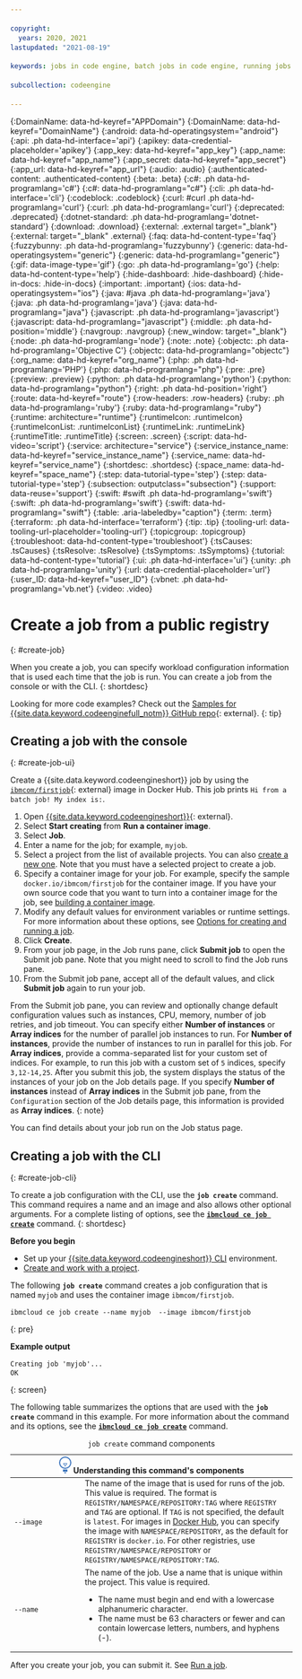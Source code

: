 ```yaml
---

copyright:
  years: 2020, 2021
lastupdated: "2021-08-19"

keywords: jobs in code engine, batch jobs in code engine, running jobs with code engine, creating jobs with code engine, images for jobs in code engine, jobs, job run, environment variables

subcollection: codeengine

---
```


{:DomainName: data-hd-keyref="APPDomain"}
{:DomainName: data-hd-keyref="DomainName"}
{:android: data-hd-operatingsystem="android"}
{:api: .ph data-hd-interface='api'}
{:apikey: data-credential-placeholder='apikey'}
{:app_key: data-hd-keyref="app_key"}
{:app_name: data-hd-keyref="app_name"}
{:app_secret: data-hd-keyref="app_secret"}
{:app_url: data-hd-keyref="app_url"}
{:audio: .audio}
{:authenticated-content: .authenticated-content}
{:beta: .beta}
{:c#: .ph data-hd-programlang='c#'}
{:c#: data-hd-programlang="c#"}
{:cli: .ph data-hd-interface='cli'}
{:codeblock: .codeblock}
{:curl: #curl .ph data-hd-programlang='curl'}
{:curl: .ph data-hd-programlang='curl'}
{:deprecated: .deprecated}
{:dotnet-standard: .ph data-hd-programlang='dotnet-standard'}
{:download: .download}
{:external: .external target="_blank"}
{:external: target="_blank" .external}
{:faq: data-hd-content-type='faq'}
{:fuzzybunny: .ph data-hd-programlang='fuzzybunny'}
{:generic: data-hd-operatingsystem="generic"}
{:generic: data-hd-programlang="generic"}
{:gif: data-image-type='gif'}
{:go: .ph data-hd-programlang='go'}
{:help: data-hd-content-type='help'}
{:hide-dashboard: .hide-dashboard}
{:hide-in-docs: .hide-in-docs}
{:important: .important}
{:ios: data-hd-operatingsystem="ios"}
{:java: #java .ph data-hd-programlang='java'}
{:java: .ph data-hd-programlang='java'}
{:java: data-hd-programlang="java"}
{:javascript: .ph data-hd-programlang='javascript'}
{:javascript: data-hd-programlang="javascript"}
{:middle: .ph data-hd-position='middle'}
{:navgroup: .navgroup}
{:new_window: target="_blank"}
{:node: .ph data-hd-programlang='node'}
{:note: .note}
{:objectc: .ph data-hd-programlang='Objective C'}
{:objectc: data-hd-programlang="objectc"}
{:org_name: data-hd-keyref="org_name"}
{:php: .ph data-hd-programlang='PHP'}
{:php: data-hd-programlang="php"}
{:pre: .pre}
{:preview: .preview}
{:python: .ph data-hd-programlang='python'}
{:python: data-hd-programlang="python"}
{:right: .ph data-hd-position='right'}
{:route: data-hd-keyref="route"}
{:row-headers: .row-headers}
{:ruby: .ph data-hd-programlang='ruby'}
{:ruby: data-hd-programlang="ruby"}
{:runtime: architecture="runtime"}
{:runtimeIcon: .runtimeIcon}
{:runtimeIconList: .runtimeIconList}
{:runtimeLink: .runtimeLink}
{:runtimeTitle: .runtimeTitle}
{:screen: .screen}
{:script: data-hd-video='script'}
{:service: architecture="service"}
{:service_instance_name: data-hd-keyref="service_instance_name"}
{:service_name: data-hd-keyref="service_name"}
{:shortdesc: .shortdesc}
{:space_name: data-hd-keyref="space_name"}
{:step: data-tutorial-type='step'}
{:step: data-tutorial-type='step'} 
{:subsection: outputclass="subsection"}
{:support: data-reuse='support'}
{:swift: #swift .ph data-hd-programlang='swift'}
{:swift: .ph data-hd-programlang='swift'}
{:swift: data-hd-programlang="swift"}
{:table: .aria-labeledby="caption"}
{:term: .term}
{:terraform: .ph data-hd-interface='terraform'}
{:tip: .tip}
{:tooling-url: data-tooling-url-placeholder='tooling-url'}
{:topicgroup: .topicgroup}
{:troubleshoot: data-hd-content-type='troubleshoot'}
{:tsCauses: .tsCauses}
{:tsResolve: .tsResolve}
{:tsSymptoms: .tsSymptoms}
{:tutorial: data-hd-content-type='tutorial'}
{:ui: .ph data-hd-interface='ui'}
{:unity: .ph data-hd-programlang='unity'}
{:url: data-credential-placeholder='url'}
{:user_ID: data-hd-keyref="user_ID"}
{:vbnet: .ph data-hd-programlang='vb.net'}
{:video: .video}


# Create a job from a public registry
{: #create-job}

When you create a job, you can specify workload configuration information that is used each time that the job is run. You can create a job from the console or with the CLI. 
{: shortdesc}

Looking for more code examples? Check out the [Samples for {{site.data.keyword.codeenginefull_notm}} GitHub repo](https://github.com/IBM/CodeEngine){: external}.
{: tip}

## Creating a job with the console
{: #create-job-ui}

Create a {{site.data.keyword.codeengineshort}} job by using the [`ibmcom/firstjob`](https://hub.docker.com/r/ibmcom/firstjob){: external} image in Docker Hub. This job prints `Hi from a batch job! My index is:`. 

1. Open [{{site.data.keyword.codeengineshort}}](https://cloud.ibm.com/codeengine/overview){: external}.
2. Select **Start creating** from **Run a container image**.
3. Select **Job**.
4. Enter a name for the job; for example, `myjob`.
5. Select a project from the list of available projects. You can also [create a new one](/docs/codeengine?topic=codeengine-manage-project#create-a-project). Note that you must have a selected project to create a job.
6. Specify a container image for your job. For example, specify the sample `docker.io/ibmcom/firstjob` for the container image. If you have your own source code that you want to turn into a container image for the job, see [building a container image](/docs/codeengine?topic=codeengine-build-image).
7. Modify any default values for environment variables or runtime settings. For more information about these options, see [Options for creating and running a job](/docs/codeengine?topic=codeengine-job-plan#job-options).
8. Click **Create**.
9. From your job page, in the Job runs pane, click **Submit job** to open the Submit job pane. Note that you might need to scroll to find the Job runs pane. 
10. From the Submit job pane, accept all of the default values, and click **Submit job** again to run your job. 

From the Submit job pane, you can review and optionally change default configuration values such as instances, CPU, memory, number of job retries, and job timeout. You can specify either **Number of instances** or **Array indices** for the number of parallel job instances to run. For **Number of instances**, provide the number of instances to run in parallel for this job. For **Array indices**, provide a comma-separated list for your custom set of indices. For example, to run this job with a custom set of `5` indices, specify `3,12-14,25`. After you submit this job, the system displays the status of the instances of your job on the Job details page. If you specify **Number of instances** instead of **Array indices** in the Submit job pane, from the `Configuration` section of the Job details page, this information is provided as **Array indices**.
{: note}

You can find details about your job run on the Job status page.

## Creating a job with the CLI
{: #create-job-cli}

To create a job configuration with the CLI, use the **`job create`** command. This command requires a name and an image and also allows other optional arguments. For a complete listing of options, see the [**`ibmcloud ce job create`**](/docs/codeengine?topic=codeengine-cli#cli-job-create) command.
{: shortdesc}

**Before you begin**

* Set up your [{{site.data.keyword.codeengineshort}} CLI](/docs/codeengine?topic=codeengine-install-cli) environment.
* [Create and work with a project](/docs/codeengine?topic=codeengine-manage-project).

The following **`job create`** command creates a job configuration that is named `myjob` and uses the container image `ibmcom/firstjob`. 

```
ibmcloud ce job create --name myjob  --image ibmcom/firstjob
```
{: pre}

**Example output**

```
Creating job 'myjob'...
OK
```
{: screen}

The following table summarizes the options that are used with the **`job create`** command in this example. For more information about the command and its options, see the [**`ibmcloud ce job create`**](/docs/codeengine?topic=codeengine-cli#cli-job-create) command.

<table>
    <caption><code>job create</code> command components</caption>
    <thead>
    <col width="25%">
    <col width="75%">
    <th colspan=2><img src="images/idea.png" alt="Idea icon"/> Understanding this command's components</th>
    </thead>
    <tbody>
    <tr>
    <td><code>--image</code></td>
    <td>The name of the image that is used for runs of the job. This value is required. The format is <code>REGISTRY/NAMESPACE/REPOSITORY:TAG</code> where <code>REGISTRY</code> and <code>TAG</code> are optional. If <code>TAG</code> is not specified, the default is <code>latest</code>. For images in <a href="https://hub.docker.com/">Docker Hub</a>, you can specify the image with <code>NAMESPACE/REPOSITORY</code>, as the default for <code>REGISTRY</code> is <code>docker.io</code>. For other registries, use <code>REGISTRY/NAMESPACE/REPOSITORY</code> or <code>REGISTRY/NAMESPACE/REPOSITORY:TAG</code>. </td>
    </tr>
    <tr>
    <td><code>--name</code></td>
    <td>The name of the job. Use a name that is unique within the project. This value is required.
        <ul>
        <li>The name must begin and end with a lowercase alphanumeric character.</li>
        <li>The name must be 63 characters or fewer and can contain lowercase letters, numbers, and hyphens (-).</li>
        </ul>
    </td>
    </tr>
    </tbody></table>

After you create your job, you can submit it. See [Run a job](/docs/codeengine?topic=codeengine-run-job).


